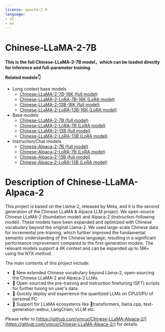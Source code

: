 ```yaml
---
license: apache-2.0
language:
- zh
- en
---
```


# Chinese-LLaMA-2-7B

**This is the full Chinese-LLaMA-2-7B model，which can be loaded directly for inference and full-parameter training.**

**Related models👇**
* Long context base models
  * [Chinese-LLaMA-2-7B-16K (full model)](https://huggingface.co/hfl/chinese-llama-2-7b-16k)
  * [Chinese-LLaMA-2-LoRA-7B-16K (LoRA model)](https://huggingface.co/hfl/chinese-llama-2-lora-7b-16k)
  * [Chinese-LLaMA-2-13B-16K (full model)](https://huggingface.co/hfl/chinese-llama-2-13b-16k)
  * [Chinese-LLaMA-2-LoRA-13B-16K (LoRA model)](https://huggingface.co/hfl/chinese-llama-2-lora-13b-16k)
* Base models
  * [Chinese-LLaMA-2-7B (full model)](https://huggingface.co/hfl/chinese-llama-2-7b)
  * [Chinese-LLaMA-2-LoRA-7B (LoRA model)](https://huggingface.co/hfl/chinese-llama-2-lora-7b)
  * [Chinese-LLaMA-2-13B (full model)](https://huggingface.co/hfl/chinese-llama-2-13b)
  * [Chinese-LLaMA-2-LoRA-13B (LoRA model)](https://huggingface.co/hfl/chinese-llama-2-lora-13b)
* Instruction/Chat models
  * [Chinese-Alpaca-2-7B (full model)](https://huggingface.co/hfl/chinese-alpaca-2-7b)
  * [Chinese-Alpaca-2-LoRA-7B (LoRA model)](https://huggingface.co/hfl/chinese-alpaca-2-lora-7b)
  * [Chinese-Alpaca-2-13B (full model)](https://huggingface.co/hfl/chinese-alpaca-2-13b)
  * [Chinese-Alpaca-2-LoRA-13B (LoRA model)](https://huggingface.co/hfl/chinese-alpaca-2-lora-13b)


# Description of Chinese-LLaMA-Alpaca-2 
This project is based on the Llama-2, released by Meta, and it is the second generation of the Chinese LLaMA & Alpaca LLM project. We open-source Chinese LLaMA-2 (foundation model) and Alpaca-2 (instruction-following model). These models have been expanded and optimized with Chinese vocabulary beyond the original Llama-2. We used large-scale Chinese data for incremental pre-training, which further improved the fundamental semantic understanding of the Chinese language, resulting in a significant performance improvement compared to the first-generation models. The relevant models support a 4K context and can be expanded up to 18K+ using the NTK method.

The main contents of this project include:

* 🚀 New extended Chinese vocabulary beyond Llama-2, open-sourcing the Chinese LLaMA-2 and Alpaca-2 LLMs.
* 🚀 Open-sourced the pre-training and instruction finetuning (SFT) scripts for further tuning on user's data
* 🚀 Quickly deploy and experience the quantized LLMs on CPU/GPU of personal PC
* 🚀 Support for LLaMA ecosystems like 🤗transformers, llama.cpp, text-generation-webui, LangChain, vLLM etc.

Please refer to [https://github.com/ymcui/Chinese-LLaMA-Alpaca-2/](https://github.com/ymcui/Chinese-LLaMA-Alpaca-2/) for details.